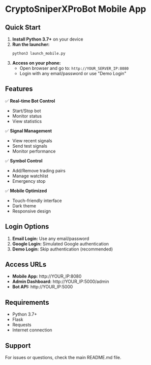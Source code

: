 # CryptoSniperXProBot Mobile App

## Quick Start

1. **Install Python 3.7+** on your device
2. **Run the launcher:**
   ```bash
   python3 launch_mobile.py
   ```
3. **Access on your phone:**
   - Open browser and go to: `http://YOUR_SERVER_IP:8080`
   - Login with any email/password or use "Demo Login"

## Features

✅ **Real-time Bot Control**
- Start/Stop bot
- Monitor status
- View statistics

✅ **Signal Management**
- View recent signals
- Send test signals
- Monitor performance

✅ **Symbol Control**
- Add/Remove trading pairs
- Manage watchlist
- Emergency stop

✅ **Mobile Optimized**
- Touch-friendly interface
- Dark theme
- Responsive design

## Login Options

1. **Email Login:** Use any email/password
2. **Google Login:** Simulated Google authentication
3. **Demo Login:** Skip authentication (recommended)

## Access URLs

- **Mobile App:** http://YOUR_IP:8080
- **Admin Dashboard:** http://YOUR_IP:5000/admin
- **Bot API:** http://YOUR_IP:5000

## Requirements

- Python 3.7+
- Flask
- Requests
- Internet connection

## Support

For issues or questions, check the main README.md file.
